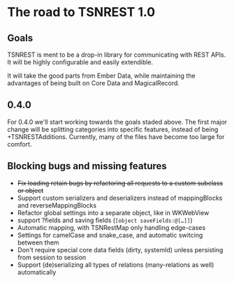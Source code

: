 # The road to TSNREST 1.0

## Goals
TSNREST is ment to be a drop-in library for communicating with REST APIs. It will be highly configurable and easily extendible.

It will take the good parts from Ember Data, while maintaining the advantages of being built on Core Data and MagicalRecord.

## 0.4.0
For 0.4.0 we'll start working towards the goals staded above. The first major change will be splitting categories into specific features, instead of being <objectType>+TSNRESTAdditions. Currently, many of the files have become too large for comfort.

## Blocking bugs and missing features
* ~~Fix loading retain bugs by refactoring all requests to a custom subclass or object~~
* Support custom serializers and deserializers instead of mappingBlocks and reverseMappingBlocks
* Refactor global settings into a separate object, like in WKWebView
* support ?fields and saving fields (`[object saveFields:@[…]]`)
* Automatic mapping, with TSNRestMap only handling edge-cases
* Settings for camelCase and snake_case, and automatic switcing between them
* Don't require special core data fields (dirty, systemId) unless persisting from session to session
* Support (de)serializing all types of relations (many-relations as well) automatically
